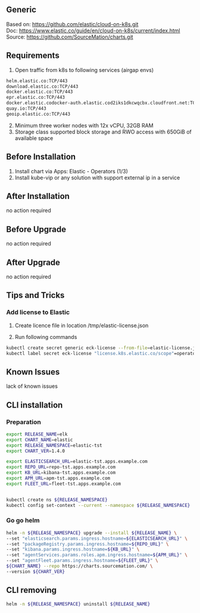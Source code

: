 ## Generic

Based on: https://github.com/elastic/cloud-on-k8s.git  
Doc: https://www.elastic.co/guide/en/cloud-on-k8s/current/index.html  
Source: https://github.com/SourceMation/charts.git  

## Requirements

1. Open traffic from k8s to following services (airgap envs)

```bash
helm.elastic.co:TCP/443
download.elastic.co:TCP/443
docker.elastic.co:TCP/443
epr.elastic.co:TCP/443
docker.elastic.codocker-auth.elastic.cod2iks1dkcwqcbx.cloudfront.net:TCP/443
quay.io:TCP/443
geoip.elastic.co:TCP/443

```

2. Minimum three worker nodes with 12x vCPU, 32GB RAM
3. Storage class supported block storage and RWO access with 650GiB of available space

## Before Installation

1. Install chart via Apps: Elastic - Operators (1/3)
2. Install kube-vip or any solution with support external ip in a service


## After Installation

no action required

## Before Upgrade

no action required

## After Upgrade

no action required

## Tips and Tricks

### Add license to Elastic

1. Create licence file in location /tmp/elastic-license.json

2. Run following commands

```bash
kubectl create secret generic eck-license --from-file=elastic-license.json -n ${RELEASE_NAMESPACE} 
kubectl label secret eck-license "license.k8s.elastic.co/scope"=operator -n ${RELEASE_NAMESPACE}
```

## Known Issues

lack of known issues



## CLI installation

### Preparation

```bash
export RELEASE_NAME=elk
export CHART_NAME=elastic
export RELEASE_NAMESPACE=elastic-tst
export CHART_VER=1.4.0

export ELASTICSEARCH_URL=elastic-tst.apps.example.com
export REPO_URL=repo-tst.apps.example.com
export KB_URL=kibana-tst.apps.example.com
export APM_URL=apm-tst.apps.example.com
export FLEET_URL=fleet-tst.apps.example.com


kubectl create ns ${RELEASE_NAMESPACE}
kubectl config set-context --current --namespace ${RELEASE_NAMESPACE}
```

### Go go helm

``` bash
helm -n ${RELEASE_NAMESPACE} upgrade --install ${RELEASE_NAME} \
--set "elasticsearch.params.ingress.hostname=${ELASTICSEARCH_URL}" \
--set "packageRegistry.params.ingress.hostname=${REPO_URL}" \
--set "kibana.params.ingress.hostname=${KB_URL}" \
--set "agentServices.params.roles.apm.ingress.hostname=${APM_URL}" \
--set "agentFleet.params.ingress.hostname=${FLEET_URL}" \
${CHART_NAME} --repo https://charts.sourcemation.com/ \
--version ${CHART_VER}
```

## CLI removing

```bash
helm -n ${RELEASE_NAMESPACE} uninstall ${RELEASE_NAME}
```
